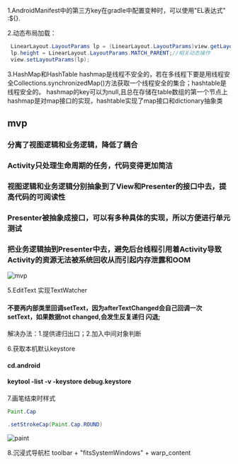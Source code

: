 
1.AndroidManifest中的第三方key在gradle中配置变种时，可以使用"EL表达式" :${}.

2.动态布局加载：

```java
 LinearLayout.LayoutParams lp = (LinearLayout.LayoutParams)view.getLayoutParams();
 lp.height = LinearLayout.LayoutParams.MATCH_PARENT;//相关动态操作
 view.setLayoutParams(lp);
```

3.HashMap和HashTable
hashmap是线程不安全的，若在多线程下要是用线程安全Collections.synchronizedMap()方法获取一个线程安全的集合；hashtable是线程安全的。
hashmap的key可以为null,且总在存储在table数组的第一个节点上
hashmap是对map接口的实现，hashtable实现了map接口和dictionary抽象类

## mvp
### 分离了视图逻辑和业务逻辑，降低了耦合

### Activity只处理生命周期的任务，代码变得更加简洁

### 视图逻辑和业务逻辑分别抽象到了View和Presenter的接口中去，提高代码的可阅读性

### Presenter被抽象成接口，可以有多种具体的实现，所以方便进行单元测试

### 把业务逻辑抽到Presenter中去，避免后台线程引用着Activity导致Activity的资源无法被系统回收从而引起内存泄露和OOM

![mvp](http://7xih5c.com1.z0.glb.clouddn.com/15-10-11/2114527.jpg)

5.EditText 实现TextWatcher

#### 不要再内部类里回调setText，因为afterTextChanged会自己回调一次setText，如果数据not changed,会发生反复递归 闪退;

解决办法：1.提供递归出口；2.加入中间对象判断

6.获取本机默认keystore
#### cd.android
#### keytool -list -v -keystore debug.keystore

7.画笔结束时样式

```java
Paint.Cap

.setStrokeCap(Paint.Cap.ROUND)
```
![paint](http://img.blog.csdn.net/20160627223419305)

8.沉浸式导航栏
toolbar + "fitsSystemWindows" + warp_content
